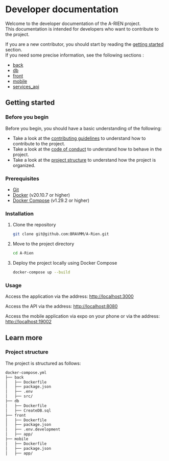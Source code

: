 # Developer documentation

Welcome to the developer documentation of the A-RIEN project.  
This documentation is intended for developers who want to contribute to the project.  
  
If you are a new contributor, you should start by reading the [getting started](#getting-started) section.  
If you need some precise information, see the following sections :  

- [back](back/index.md)
- [db](db/index.md)
- [front](front/index.md)
- [mobile](mobile/index.md)
- [services_api](services_api/index.md)

## Getting started

### Before you begin

Before you begin, you should have a basic understanding of the following:

- Take a look at the [contributing guidelines](../CONTRIBUTING.md) to understand how to contribute to the project.
- Take a look at the [code of conduct](../CODE_OF_CONDUCT.md) to understand how to behave in the project.
- Take a look at the [project structure](#project-structure) to understand how the project is organized.

### Prerequisites

- [Git](https://git-scm.com/)
- [Docker](https://www.docker.com/) (v20.10.7 or higher)
- [Docker Compose](https://docs.docker.com/compose/) (v1.29.2 or higher)

### Installation

1. Clone the repository

    ```bash
    git clone git@github.com:BRAVMM/A-Rien.git
    ```

2. Move to the project directory

    ```bash
    cd A-Rien
    ```

3. Deploy the project locally using Docker Compose

    ```bash
    docker-compose up --build
    ```

### Usage

Access the application via the address: [http://localhost:3000](http://localhost:3000)

Access the API via the address: [http://localhost:8080](http://localhost:8080)

Access the mobile application via expo on your phone or via the address: [http://localhost:19002](http://localhost:19002)

## Learn more

### Project structure

The project is structured as follows:

```bash
docker-compose.yml
├── back
│   ├── Dockerfile
│   ├── package.json
│   ├── .env
│   ├── src/
├── db
│   ├── Dockerfile
│   ├── CreateDB.sql
├── front
│   ├── Dockerfile
│   ├── package.json
│   ├── .env.development
│   ├── app/
├── mobile
│   ├── Dockerfile
│   ├── package.json
│   ├── app/
```
